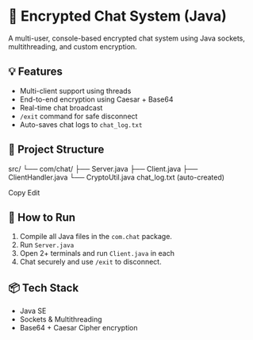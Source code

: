 # 🔐 Encrypted Chat System (Java)

A multi-user, console-based encrypted chat system using Java sockets, multithreading, and custom encryption.

## 💡 Features
- Multi-client support using threads
- End-to-end encryption using Caesar + Base64
- Real-time chat broadcast
- `/exit` command for safe disconnect
- Auto-saves chat logs to `chat_log.txt`

## 📁 Project Structure
src/
└── com/chat/
├── Server.java
├── Client.java
├── ClientHandler.java
└── CryptoUtil.java
chat_log.txt (auto-created)


Copy
Edit

## 🚀 How to Run
1. Compile all Java files in the `com.chat` package.
2. Run `Server.java`
3. Open 2+ terminals and run `Client.java` in each
4. Chat securely and use `/exit` to disconnect.

## 📦 Tech Stack
- Java SE
- Sockets & Multithreading
- Base64 + Caesar Cipher encryption


